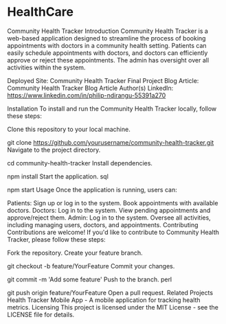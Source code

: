 # HealthCare

Community Health Tracker
Introduction
Community Health Tracker is a web-based application designed to streamline the process of booking appointments with doctors in a community health setting. Patients can easily schedule appointments with doctors, and doctors can efficiently approve or reject these appointments. The admin has oversight over all activities within the system.

Deployed Site: Community Health Tracker
Final Project Blog Article: Community Health Tracker Blog Article
Author(s) LinkedIn: https://www.linkedin.com/in/philip-ndirangu-55391a270

Installation
To install and run the Community Health Tracker locally, follow these steps:

Clone this repository to your local machine.

git clone https://github.com/yourusername/community-health-tracker.git
Navigate to the project directory.

cd community-health-tracker
Install dependencies.

npm install
Start the application.
sql

npm start
Usage
Once the application is running, users can:

Patients:
Sign up or log in to the system.
Book appointments with available doctors.
Doctors:
Log in to the system.
View pending appointments and approve/reject them.
Admin:
Log in to the system.
Oversee all activities, including managing users, doctors, and appointments.
Contributing
Contributions are welcome! If you'd like to contribute to Community Health Tracker, please follow these steps:

Fork the repository.
Create your feature branch.

git checkout -b feature/YourFeature
Commit your changes.

git commit -m 'Add some feature'
Push to the branch.
perl

git push origin feature/YourFeature
Open a pull request.
Related Projects
Health Tracker Mobile App - A mobile application for tracking health metrics.
Licensing
This project is licensed under the MIT License - see the LICENSE file for details.
